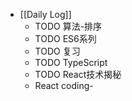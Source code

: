 - [[Daily Log]]
	- TODO 算法-排序
	- TODO ES6系列
	- TODO 复习
	- TODO TypeScript
	- TODO React技术揭秘
	- React coding-